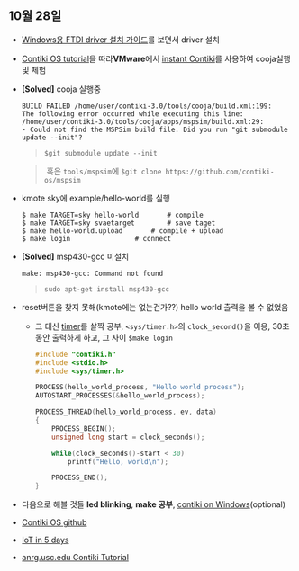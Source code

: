 10월 28일
---
* [Windows용 FTDI driver 설치 가이드](https://github.com/goofcode/UR/blob/master/data/FTDI%20Drivers%20Installation%20Guide%20for%20Windows%2010.pdf)를 보면서 driver 설치

* [Contiki OS tutorial](http://www.contiki-os.org/start.html#next)을 따라**VMware**에서 [instant Contiki](https://sourceforge.net/projects/contiki/files/Instant%20Contiki/)를 사용하여 cooja실행 및 체험

* **[Solved]** cooja 실행중 
	```
	BUILD FAILED /home/user/contiki-3.0/tools/cooja/build.xml:199: 
	The following error occurred while executing this line:
	/home/user/contiki-3.0/tools/cooja/apps/mspsim/build.xml:29: 
	- Could not find the MSPSim build file. Did you run "git submodule update --init"?
	```
	> `$git submodule update --init`
	
	>  혹은 `tools/mspsim`에 `$git clone https://github.com/contiki-os/mspsim`


* kmote sky에 example/hello-world를 실행
	```
	$ make TARGET=sky hello-world		# compile
	$ make TARGET=sky svaetarget		# save taget
	$ make hello-world.upload		# compile + upload
	$ make login				# connect
	```

* **[Solved]** msp430-gcc 미설치
	```
	make: msp430-gcc: Command not found
	```
	> `sudo apt-get install msp430-gcc`
	
* reset버튼을 찾지 못해(kmote에는 없는건가??) hello world 출력을 볼 수 없었음
	- 그 대신 [timer](https://github.com/contiki-os/contiki/wiki/Timers)를 살짝 공부, `<sys/timer.h>`의 `clock_second()`을 이용, 30초 동안 출력하게 하고, 그 사이 `$make login`
	
		```c
		#include "contiki.h"
		#include <stdio.h> 
		#include <sys/timer.h>
		
		PROCESS(hello_world_process, "Hello world process");
		AUTOSTART_PROCESSES(&hello_world_process);
		
		PROCESS_THREAD(hello_world_process, ev, data)
		{
			PROCESS_BEGIN();
			unsigned long start = clock_seconds();

			while(clock_seconds()-start < 30)
				printf("Hello, world\n");

			PROCESS_END();
		}
		```

* 다음으로 해볼 것들 **led blinking**, **make 공부**, [contiki on Windows](http://embedded-funk.net/compiling-contiki-2-7-demo-for-cc2538dk-on-ms-windows/)(optional)

* [Contiki OS github](https://github.com/contiki-os/contiki)
* [IoT in 5 days](https://github.com/alignan/IPv6-WSN-book)
* [anrg.usc.edu Contiki Tutorial](http://anrg.usc.edu/contiki/index.php/Contiki_tutorials)
